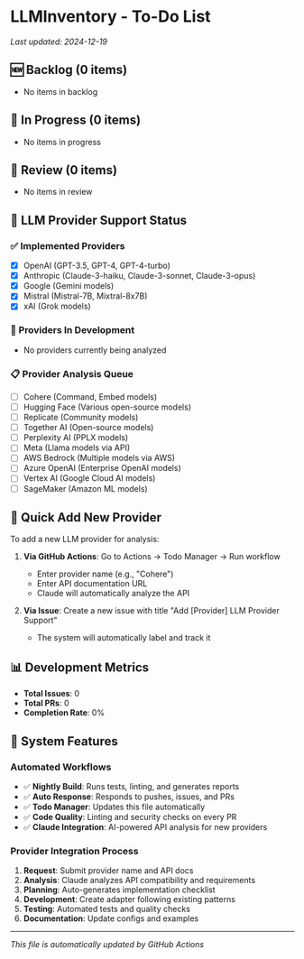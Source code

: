# LLMInventory - To-Do List

*Last updated: 2024-12-19*

## 🆕 Backlog (0 items)
- No items in backlog

## 🔄 In Progress (0 items)  
- No items in progress

## 👀 Review (0 items)
- No items in review

## 🎯 LLM Provider Support Status

### ✅ Implemented Providers
- [x] OpenAI (GPT-3.5, GPT-4, GPT-4-turbo)
- [x] Anthropic (Claude-3-haiku, Claude-3-sonnet, Claude-3-opus)
- [x] Google (Gemini models)
- [x] Mistral (Mistral-7B, Mixtral-8x7B)
- [x] xAI (Grok models)

### 🔄 Providers In Development
- No providers currently being analyzed

### 📋 Provider Analysis Queue
- [ ] Cohere (Command, Embed models)
- [ ] Hugging Face (Various open-source models)
- [ ] Replicate (Community models)
- [ ] Together AI (Open-source models)
- [ ] Perplexity AI (PPLX models)
- [ ] Meta (Llama models via API)
- [ ] AWS Bedrock (Multiple models via AWS)
- [ ] Azure OpenAI (Enterprise OpenAI models)
- [ ] Vertex AI (Google Cloud AI models)
- [ ] SageMaker (Amazon ML models)

## 🚀 Quick Add New Provider

To add a new LLM provider for analysis:

1. **Via GitHub Actions**: Go to Actions → Todo Manager → Run workflow
   - Enter provider name (e.g., "Cohere")
   - Enter API documentation URL
   - Claude will automatically analyze the API

2. **Via Issue**: Create a new issue with title "Add [Provider] LLM Provider Support"
   - The system will automatically label and track it

## 📊 Development Metrics
- **Total Issues**: 0
- **Total PRs**: 0
- **Completion Rate**: 0%

## 🔧 System Features

### Automated Workflows
- ✅ **Nightly Build**: Runs tests, linting, and generates reports
- ✅ **Auto Response**: Responds to pushes, issues, and PRs
- ✅ **Todo Manager**: Updates this file automatically
- ✅ **Code Quality**: Linting and security checks on every PR
- ✅ **Claude Integration**: AI-powered API analysis for new providers

### Provider Integration Process
1. **Request**: Submit provider name and API docs
2. **Analysis**: Claude analyzes API compatibility and requirements
3. **Planning**: Auto-generates implementation checklist
4. **Development**: Create adapter following existing patterns
5. **Testing**: Automated tests and quality checks
6. **Documentation**: Update configs and examples

---
*This file is automatically updated by GitHub Actions* 